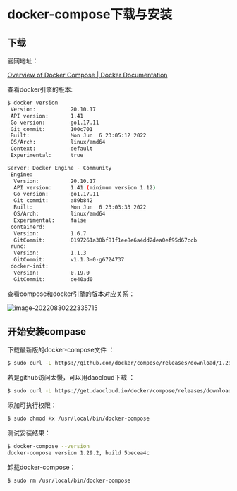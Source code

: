 # docker-compose下载与安装



## 下载

官网地址：

[Overview of Docker Compose | Docker Documentation](https://docs.docker.com/compose/)



查看docker引擎的版本:

```bash
$ docker version
 Version:           20.10.17
 API version:       1.41
 Go version:        go1.17.11
 Git commit:        100c701
 Built:             Mon Jun  6 23:05:12 2022
 OS/Arch:           linux/amd64
 Context:           default
 Experimental:      true

Server: Docker Engine - Community
 Engine:
  Version:          20.10.17
  API version:      1.41 (minimum version 1.12)
  Go version:       go1.17.11
  Git commit:       a89b842
  Built:            Mon Jun  6 23:03:33 2022
  OS/Arch:          linux/amd64
  Experimental:     false
 containerd:
  Version:          1.6.7
  GitCommit:        0197261a30bf81f1ee8e6a4dd2dea0ef95d67ccb
 runc:
  Version:          1.1.3
  GitCommit:        v1.1.3-0-g6724737
 docker-init:
  Version:          0.19.0
  GitCommit:        de40ad0
```



查看compose和docker引擎的版本对应关系：

![image-20220830222335715](../../md-photo/image-20220830222335715.png)





## 开始安装compase

下载最新版的docker-compose文件 ：

```bash
$ sudo curl -L https://github.com/docker/compose/releases/download/1.29.2/docker-compose-`uname -s`-`uname -m` -o /usr/local/bin/docker-compose
```

若是github访问太慢，可以用daocloud下载 ：

```bash
$ sudo curl -L https://get.daocloud.io/docker/compose/releases/download/1.29.2/docker-compose-`uname -s`-`uname -m` -o /usr/local/bin/docker-compose
```

添加可执行权限：

```bash
$ sudo chmod +x /usr/local/bin/docker-compose
```

测试安装结果：

```bash
$ docker-compose --version
docker-compose version 1.29.2, build 5becea4c
```

卸载docker-compose：

```bash
$ sudo rm /usr/local/bin/docker-compose
```



